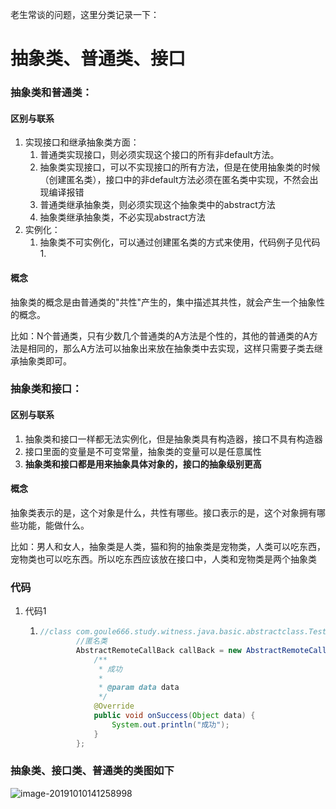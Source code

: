 老生常谈的问题，这里分类记录一下：

# 抽象类、普通类、接口

### 抽象类和普通类：

#### 区别与联系

1. 实现接口和继承抽象类方面：
   1. 普通类实现接口，则必须实现这个接口的所有非default方法。
   2. 抽象类实现接口，可以不实现接口的所有方法，但是在使用抽象类的时候（创建匿名类），接口中的非default方法必须在匿名类中实现，不然会出现编译报错
   3. 普通类继承抽象类，则必须实现这个抽象类中的abstract方法
   4. 抽象类继承抽象类，不必实现abstract方法
2. 实例化：
   1. 抽象类不可实例化，可以通过创建匿名类的方式来使用，代码例子见代码1.

#### 概念

抽象类的概念是由普通类的"共性"产生的，集中描述其共性，就会产生一个抽象性的概念。

比如：N个普通类，只有少数几个普通类的A方法是个性的，其他的普通类的A方法是相同的，那么A方法可以抽象出来放在抽象类中去实现，这样只需要子类去继承抽象类即可。



### 抽象类和接口：

#### 区别与联系

1. 抽象类和接口一样都无法实例化，但是抽象类具有构造器，接口不具有构造器
2. 接口里面的变量是不可变常量，抽象类的变量可以是任意属性
3. **抽象类和接口都是用来抽象具体对象的，接口的抽象级别更高**

#### 概念

抽象类表示的是，这个对象是什么，共性有哪些。接口表示的是，这个对象拥有哪些功能，能做什么。

比如：男人和女人，抽象类是人类，猫和狗的抽象类是宠物类，人类可以吃东西，宠物类也可以吃东西。所以吃东西应该放在接口中，人类和宠物类是两个抽象类

### 代码

1. 代码1

   1. ```java
      //class com.goule666.study.witness.java.basic.abstractclass.Test$1
              //匿名类
              AbstractRemoteCallBack callBack = new AbstractRemoteCallBack(){
                  /**
                   * 成功
                   *
                   * @param data data
                   */
                  @Override
                  public void onSuccess(Object data) {
                      System.out.println("成功");
                  }
              };
      ```

### 抽象类、接口类、普通类的类图如下

![image-20191010141258998](/Users/wlnie/Library/Application%20Support/typora-user-images/image-20191010141258998.png)
